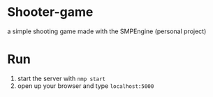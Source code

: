 # Shooter-game
a simple shooting game made with the SMPEngine (personal project)

# Run
1. start the server with `nmp start`
2. open up your browser and type `localhost:5000`
